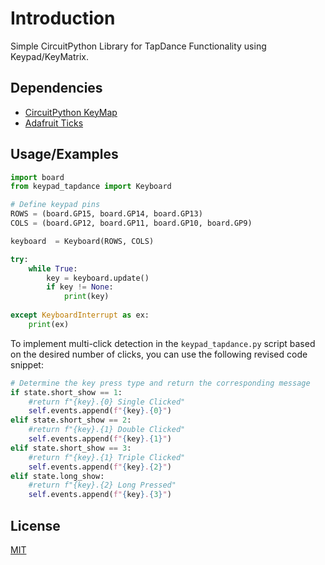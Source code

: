 # Introduction
Simple CircuitPython Library for TapDance Functionality using Keypad/KeyMatrix.

## Dependencies

- [CircuitPython KeyMap](https://docs.circuitpython.org/en/latest/shared-bindings/keypad/index.html)
- [Adafruit Ticks](https://docs.circuitpython.org/projects/ticks/en/latest/api.html)
## Usage/Examples

```python
import board
from keypad_tapdance import Keyboard

# Define keypad pins
ROWS = (board.GP15, board.GP14, board.GP13)
COLS = (board.GP12, board.GP11, board.GP10, board.GP9)

keyboard  = Keyboard(ROWS, COLS)

try:
    while True:
        key = keyboard.update()
        if key != None:
            print(key)
        
except KeyboardInterrupt as ex:
    print(ex)
```

To implement multi-click detection in the `keypad_tapdance.py` script based on the desired number of clicks, you can use the following revised code snippet:
```python
# Determine the key press type and return the corresponding message
if state.short_show == 1:
    #return f"{key}.{0} Single Clicked"
    self.events.append(f"{key}.{0}")
elif state.short_show == 2:
    #return f"{key}.{1} Double Clicked"
    self.events.append(f"{key}.{1}")
elif state.short_show == 3:
    #return f"{key}.{1} Triple Clicked"
    self.events.append(f"{key}.{2}")           
elif state.long_show:
    #return f"{key}.{2} Long Pressed"
    self.events.append(f"{key}.{3}")
```
## License

[MIT](https://choosealicense.com/licenses/mit/)

